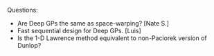 Questions:

- Are Deep GPs the same as space-warping? [Nate S.]
- Fast sequential design for Deep GPs. [Luis]
- Is the 1-D Lawrence method equivalent to non-Paciorek version of Dunlop?
